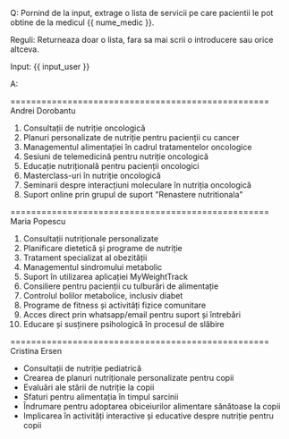Q: Pornind de la input, extrage o lista de servicii pe care pacientii le pot obtine de la medicul {{ nume_medic }}.

Reguli: Returneaza doar o lista, fara sa mai scrii o introducere sau orice altceva.

Input: {{ input_user }}

A: 

==================================================
Andrei Dorobantu

1. Consultații de nutriție oncologică
2. Planuri personalizate de nutriție pentru pacienții cu cancer
3. Managementul alimentației în cadrul tratamentelor oncologice
4. Sesiuni de telemedicină pentru nutriție oncologică
5. Educație nutrițională pentru pacienții oncologici
6. Masterclass-uri în nutriție oncologică
7. Seminarii despre interacțiuni moleculare în nutriția oncologică
8. Suport online prin grupul de suport "Renastere nutritionala"

==================================================
Maria Popescu

1. Consultații nutriționale personalizate
2. Planificare dietetică și programe de nutriție
3. Tratament specializat al obezității
4. Managementul sindromului metabolic
5. Suport în utilizarea aplicației MyWeightTrack
6. Consiliere pentru pacienții cu tulburări de alimentație
7. Controlul bolilor metabolice, inclusiv diabet
8. Programe de fitness și activități fizice comunitare
9. Acces direct prin whatsapp/email pentru suport și întrebări
10. Educare și susținere psihologică în procesul de slăbire

==================================================
Cristina Ersen

- Consultații de nutriție pediatrică
- Crearea de planuri nutriționale personalizate pentru copii
- Evaluări ale stării de nutriție la copii
- Sfaturi pentru alimentația în timpul sarcinii
- Îndrumare pentru adoptarea obiceiurilor alimentare sănătoase la copii
- Implicarea în activități interactive și educative despre nutriție pentru copii